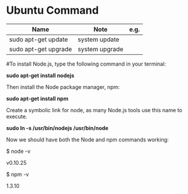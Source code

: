 # Ubuntu Command

|Name|Note|e.g.|
|---|---|---|
|sudo apt-get update|system update|
|sudo apt-get upgrade| system upgrade|

#To install Node.js, type the following command in your terminal:

**sudo apt-get install nodejs**

Then install the Node package manager, npm:

**sudo apt-get install npm**

Create a symbolic link for node, as many Node.js tools use this name to execute.

**sudo ln -s /usr/bin/nodejs /usr/bin/node**

Now we should have both the Node and npm commands working:

$ node -v

v0.10.25

$ npm -v

1.3.10

